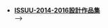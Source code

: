 <!-- # 羅芷榕 (Sandy Luo)
- Education: 元智大學資傳系-多媒體設計組
- Location: Taipei City
- E-mail: zxccxz011911@gmail.com

<hr>

### SKILLS
- 熟悉 HTML5 , CSS3, JavaScript (ES6)
- JavaScript Framework (Vue.js) 開發經驗
- 串接 RESTful API 經驗
- 熟悉 Git 協作流程
- 使用 Babel, Webpack, Gulp, NPM... etc 套件管理、建構工具
- UI Framework (Bootstrap, Element-ui) 使用經驗
- 構建(webpack,gulp)和管理工具（Git）的經驗
- 社群串連功能(Line,FB,Google....)等經驗
- RWD網頁開發經驗，熟悉跨瀏覽器和裝置的開發
- 熟悉 illustrator、photoshop, 重視使用者體驗及優化
- Ruby on Rails 開發經驗，了解MVC架構
<hr>

### EXPERIENCE

#### Friendo 粉多任務 / 春樹科技股份有限公司 資深前端工程師 (2018 - now)
-  活動網頁切版製作 / 網頁特效功能開發 / API與社群功能串接 / 網頁遊戲開發 / 瀏覽器兼容性維護 

#### PlayPlus 前端工程師 UI / UX Engineer (2016 - 2018)
-  Ruby on Rails 網頁開發 / 網頁排版與切版 / 客製化網頁動態功能開發 / RWD網頁設計 / UI介面設計與規劃
 / 瀏覽器兼容性維護 / 協助後端技術維護

#### Z1 STAR 暑期實習計畫 不來梅網路 / 梅林鬍子實驗室  技術組實習生 (2014)
-  創意互動行銷案發想與提案  / 使用者體驗探討及優化 / 互動裝置技術開發(Arduino,Max,3D printer...) / 作品集排版設計 /
Prototype 製作

#### WhyMaker +媒體藝術設計研究室  大學部成員 (2014-2016)
-  電腦輔助設計技術指導( Arduino,3D printer,Lasercut) / 人機互動提案與探討 / 使用者體驗優化

<hr>

### ABOUT
羅芷榕，喜愛設計的前端工程師，三年以上的工作經歷。<br>
在學期間，專注於網頁程式設計、 多媒體互動藝術創作、 UI/UX等領域。<br>
喜歡多方面嘗試不同的專業、 團體合作，開拓自己的視野及學習新的挑戰。<br>
就職後，積極地往網頁前端開發、使用者體驗優化 的方向自我精進。

<hr>

### WORKS
- <a href="https://zxccxz0119.github.io/" target="_blank"><B>網站作品集</B></a> <BR>
<!-- - <a href="https://zxccxz0119.github.io/resume-web.jpg" target="_blank"><B>個人履歷(2018)</B></a> <BR> -->
- <a href="https://issuu.com/sandylo0119/docs/profolio______" target="_blank"><B>ISSUU-2014-2016設計作品集</B></a> <BR> -->




